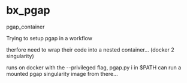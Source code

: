 # bx_pgap
pgap_container


Trying to setup pgap in a workflow

therfore need to wrap their code into a nested container... (docker 2 singularity)

runs on docker with the --privileged flag, pgap.py i in $PATH can run a mounted pgap singularity image from there...
